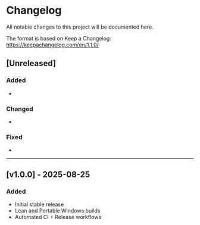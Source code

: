 # Changelog

All notable changes to this project will be documented here.

The format is based on Keep a Changelog: https://keepachangelog.com/en/1.1.0/

## [Unreleased]

### Added
- 

### Changed
- 

### Fixed
- 

---

## [v1.0.0] - 2025-08-25

### Added
- Initial stable release
- Lean and Portable Windows builds
- Automated CI + Release workflows